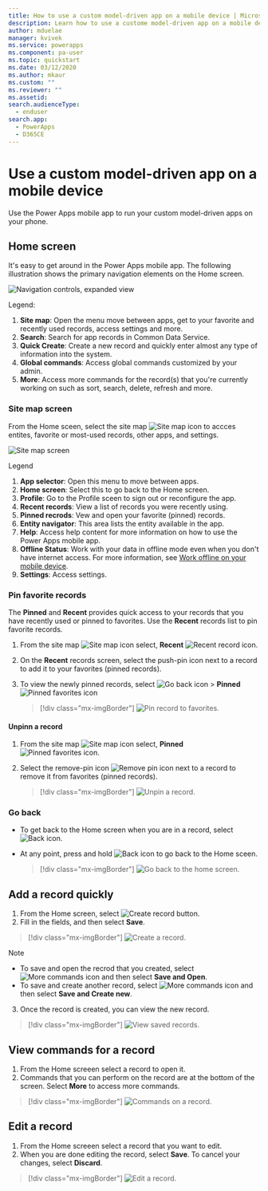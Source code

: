 ```yaml
---
title: How to use a custom model-driven app on a mobile device | Microsoft Docs
description: Learn how to use a custome model-driven app on a mobile device.
author: mduelae
manager: kvivek
ms.service: powerapps
ms.component: pa-user
ms.topic: quickstart
ms.date: 03/12/2020
ms.author: mkaur
ms.custom: ""
ms.reviewer: ""
ms.assetid: 
search.audienceType: 
  - enduser
search.app: 
  - PowerApps
  - D365CE
---
```


# Use a custom model-driven app on a mobile device

Use the Power Apps mobile app to run your custom model-driven apps on your phone.

## Home screen 

It's easy to get around in the Power Apps mobile app. The following illustration shows the primary navigation elements on the Home screen. 

![Navigation controls, expanded view](media/pa_mobile_main_nav_android.png "Navigation controls, expanded view")


Legend:

1. **Site map**: Open the menu move between apps, get to your favorite and recently used records, access settings and more.
2. **Search**: Search for app records in Common Data Service.
3. **Quick Create**: Create a new record and quickly enter almost any type of information into the system.
4. **Global commands**: Access global commands customized by your admin.
5. **More**: Access more commands for the record(s) that you're currently working on such as sort, search, delete, refresh and more.


### Site map screen

From the Home sceen, select the site map ![Site map icon](media/pa_mobile_sitemap_icon.png "Site map icon") to accces entites, favorite or most-used records, other apps, and settings.

![Site map screen](media/pa_mobile_sitemap_android.png "Site map screen")

Legend

1. **App selector**: Open this menu to move between apps.
2. **Home screen**: Select this to go back to the Home screen.
3. **Profile**: Go to the Profile sceen to sign out or reconfigure the app. 
4. **Recent records**: View a list of records you were recently using. 
5. **Pinned recrods**: Vew and open your favorite (pinned) records. 
6. **Entity navigator**: This area lists the entity available in the app.
7. **Help**: Access help content for more information on how to use the Power Apps mobile app.
8. **Offline Status**: Work with your data in offline mode even when you don't have internet access. For more information, see [Work offline on your mobile device](https://docs.microsoft.com/dynamics365/mobile-app/work-in-offline-mode).
9. **Settings**: Access settings.

### Pin favorite records

The **Pinned** and **Recent** provides quick access to your records that you have recently used or pinned to favorites. 
Use the **Recent** records list to pin favorite records.  

1. From the site map ![Site map icon](media/pa_mobile_sitemap_icon.png "Site map icon") select, **Recent** ![Recent record icon](media/pa_mobile_recent_icon.png "Recent records icon").

2. On the **Recent** records screen, select the push-pin icon next to a record to add it to your favorites (pinned records).

3. To view the newly pinned records, select ![Go back icon](media/mobile_go_back_icon.png "Go back icon") > **Pinned** ![Pinned favorites icon](media/mobile_pinned_favs_icon.png "Pinned favorites icon")

   > [!div class="mx-imgBorder"]
   > ![Pin record to favorites](media/pin_favs.gif "Pin record to favorites").

#### Unpinn a record

1. From the site map ![Site map icon](media/pa_mobile_sitemap_icon.png "Site map icon") select, **Pinned** ![Pinned favorites icon](media/mobile_pinned_favs_icon.png "Pinned favorites icon").

2. Select the remove-pin icon ![Remove pin icon](media/pa_mobile_remove_pin_icon.png "Remove pin icon") next to a record to remove it from favorites (pinned records).
 
   > [!div class="mx-imgBorder"]
   > ![Unpin a record](media/unpin_favs.gif "Unpin a record").
 

### Go back 

- To get back to the Home screen when you are in a record, select ![Back icon](media/pa_mobile_back_icon.png "Back icon").
- At any point, press and hold ![Back icon](media/pa_mobile_back_icon.png "Back icon") to go back to the Home sceen. 

   > [!div class="mx-imgBorder"]
   > ![Go back to the home screen](media/go_back_home.gif "Go back to home sceen").


## Add a record quickly

1. From the Home screen, select ![Create record button](media/create-record-button.png "Create record button").
2. Fill in the fields, and then select **Save**.


> [!div class="mx-imgBorder"]
> ![Create a record](media/quickcreate_mobile.png "Create a record").

> [!NOTE]
> -  To save and open the recrod that you  created, select ![More commands icon](media/pa_mobile_more_commands_icon.png "More commnads icon") and then select **Save and Open**.
> - To save and create another record, select ![More commands icon](media/pa_mobile_more_commands_icon.png "More commnads icon") and then select **Save and Create new**.

3. Once the record is created, you can view the new record. 

> [!div class="mx-imgBorder"]
> ![View saved records](media/pa_mobile_record_saved.png "View saved record").

## View commands for a record

1. From the Home screeen select a record to open it.
2. Commands that you can perform on the record are at the bottom of the screen. Select **More** to access more commands.

> [!div class="mx-imgBorder"]
> ![Commands on a record](media/commnads_on_open_record.png "Commands on a record").

## Edit a record

1. From the Home screeen select a record that you want to edit.
2. When you are done editing the record, select **Save**. To cancel your changes, select **Discard**.

> [!div class="mx-imgBorder"]
> ![Edit a record](media/pa_mobile_edit_record.png "Edit a record").


